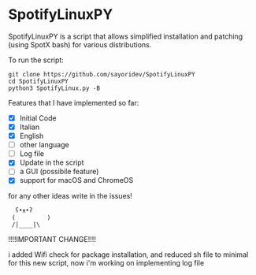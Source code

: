 # SpotifyLinuxPY

 SpotifyLinuxPY is a script that allows simplified installation and patching (using SpotX bash) for various distributions.

To run the script:
 ```
 git clone https://github.com/sayoridev/SpotifyLinuxPY
 cd SpotifyLinuxPY
 python3 SpotifyLinux.py -B
 ```

 Features that I have implemented so far:
 - [x] Initial Code
 - [x] Italian
 - [x] English
-  [ ] other language
 - [ ] Log file 
 - [x] Update in the script
 - [ ] a GUI (possibile feature)
 - [x] support for macOS and ChromeOS

for any other ideas write in the issues!

```
  ʕ•ᴥ•ʔ
 (         )
 /|____|\ 
 ```

!!!!IMPORTANT CHANGE!!!!

i added Wifi check for package installation, and reduced sh file to minimal for this new script, now i'm working on implementing log file